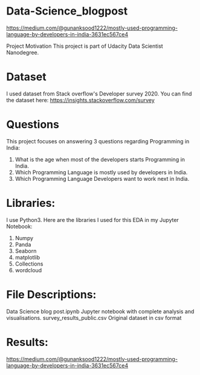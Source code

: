 # Data-Science_blogpost
https://medium.com/@gunanksood1222/mostly-used-programming-language-by-developers-in-india-3631ec567ce4

Project Motivation
This project is part of Udacity Data Scientist Nanodegree.

# Dataset
I used dataset from Stack overflow's Developer survey 2020. You can find the dataset here: https://insights.stackoverflow.com/survey

# Questions
This project focuses on answering 3 questions regarding Programming in India:

1. What is the age when most of the developers starts Programming in India.
2. Which Programming Language is mostly used by developers in India.
3. Which Programming Language Developers want to work next in India.

# Libraries:
I use Python3. Here are the libraries I used for this EDA in my Jupyter Notebook:
<br>
1. Numpy<br>
2. Panda<br>
3. Seaborn<br>
4. matplotlib<br>
5. Collections<br>
6. wordcloud<br>

# File Descriptions:

Data Science blog post.ipynb Jupyter notebook with complete analysis and visualisations.
survey_results_public.csv Original dataset in csv format

# Results:

https://medium.com/@gunanksood1222/mostly-used-programming-language-by-developers-in-india-3631ec567ce4
